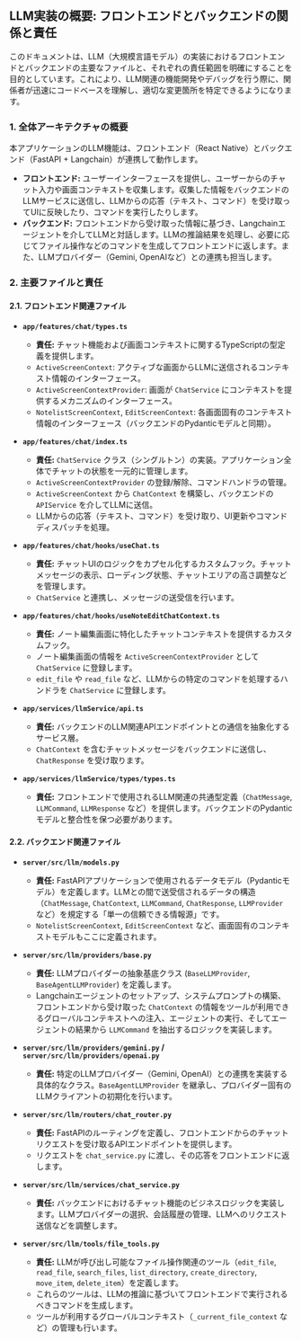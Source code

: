 ## LLM実装の概要: フロントエンドとバックエンドの関係と責任

このドキュメントは、LLM（大規模言語モデル）の実装におけるフロントエンドとバックエンドの主要なファイルと、それぞれの責任範囲を明確にすることを目的としています。これにより、LLM関連の機能開発やデバッグを行う際に、関係者が迅速にコードベースを理解し、適切な変更箇所を特定できるようになります。

### 1. 全体アーキテクチャの概要

本アプリケーションのLLM機能は、フロントエンド（React Native）とバックエンド（FastAPI + Langchain）が連携して動作します。

*   **フロントエンド:** ユーザーインターフェースを提供し、ユーザーからのチャット入力や画面コンテキストを収集します。収集した情報をバックエンドのLLMサービスに送信し、LLMからの応答（テキスト、コマンド）を受け取ってUIに反映したり、コマンドを実行したりします。
*   **バックエンド:** フロントエンドから受け取った情報に基づき、Langchainエージェントを介してLLMと対話します。LLMの推論結果を処理し、必要に応じてファイル操作などのコマンドを生成してフロントエンドに返します。また、LLMプロバイダー（Gemini, OpenAIなど）との連携も担当します。

### 2. 主要ファイルと責任

#### 2.1. フロントエンド関連ファイル

*   **`app/features/chat/types.ts`**
    *   **責任:** チャット機能および画面コンテキストに関するTypeScriptの型定義を提供します。
    *   `ActiveScreenContext`: アクティブな画面からLLMに送信されるコンテキスト情報のインターフェース。
    *   `ActiveScreenContextProvider`: 画面が `ChatService` にコンテキストを提供するメカニズムのインターフェース。
    *   `NotelistScreenContext`, `EditScreenContext`: 各画面固有のコンテキスト情報のインターフェース（バックエンドのPydanticモデルと同期）。

*   **`app/features/chat/index.ts`**
    *   **責任:** `ChatService` クラス（シングルトン）の実装。アプリケーション全体でチャットの状態を一元的に管理します。
    *   `ActiveScreenContextProvider` の登録/解除、コマンドハンドラの管理。
    *   `ActiveScreenContext` から `ChatContext` を構築し、バックエンドの `APIService` を介してLLMに送信。
    *   LLMからの応答（テキスト、コマンド）を受け取り、UI更新やコマンドディスパッチを処理。

*   **`app/features/chat/hooks/useChat.ts`**
    *   **責任:** チャットUIのロジックをカプセル化するカスタムフック。チャットメッセージの表示、ローディング状態、チャットエリアの高さ調整などを管理します。
    *   `ChatService` と連携し、メッセージの送受信を行います。

*   **`app/features/chat/hooks/useNoteEditChatContext.ts`**
    *   **責任:** ノート編集画面に特化したチャットコンテキストを提供するカスタムフック。
    *   ノート編集画面の情報を `ActiveScreenContextProvider` として `ChatService` に登録します。
    *   `edit_file` や `read_file` など、LLMからの特定のコマンドを処理するハンドラを `ChatService` に登録します。

*   **`app/services/llmService/api.ts`**
    *   **責任:** バックエンドのLLM関連APIエンドポイントとの通信を抽象化するサービス層。
    *   `ChatContext` を含むチャットメッセージをバックエンドに送信し、`ChatResponse` を受け取ります。

*   **`app/services/llmService/types/types.ts`**
    *   **責任:** フロントエンドで使用されるLLM関連の共通型定義（`ChatMessage`, `LLMCommand`, `LLMResponse` など）を提供します。バックエンドのPydanticモデルと整合性を保つ必要があります。

#### 2.2. バックエンド関連ファイル

*   **`server/src/llm/models.py`**
    *   **責任:** FastAPIアプリケーションで使用されるデータモデル（Pydanticモデル）を定義します。LLMとの間で送受信されるデータの構造（`ChatMessage`, `ChatContext`, `LLMCommand`, `ChatResponse`, `LLMProvider` など）を規定する「単一の信頼できる情報源」です。
    *   `NotelistScreenContext`, `EditScreenContext` など、画面固有のコンテキストモデルもここに定義されます。

*   **`server/src/llm/providers/base.py`**
    *   **責任:** LLMプロバイダーの抽象基底クラス (`BaseLLMProvider`, `BaseAgentLLMProvider`) を定義します。
    *   Langchainエージェントのセットアップ、システムプロンプトの構築、フロントエンドから受け取った `ChatContext` の情報をツールが利用できるグローバルコンテキストへの注入、エージェントの実行、そしてエージェントの結果から `LLMCommand` を抽出するロジックを実装します。

*   **`server/src/llm/providers/gemini.py` / `server/src/llm/providers/openai.py`**
    *   **責任:** 特定のLLMプロバイダー（Gemini, OpenAI）との連携を実装する具体的なクラス。`BaseAgentLLMProvider` を継承し、プロバイダー固有のLLMクライアントの初期化を行います。

*   **`server/src/llm/routers/chat_router.py`**
    *   **責任:** FastAPIのルーティングを定義し、フロントエンドからのチャットリクエストを受け取るAPIエンドポイントを提供します。
    *   リクエストを `chat_service.py` に渡し、その応答をフロントエンドに返します。

*   **`server/src/llm/services/chat_service.py`**
    *   **責任:** バックエンドにおけるチャット機能のビジネスロジックを実装します。LLMプロバイダーの選択、会話履歴の管理、LLMへのリクエスト送信などを調整します。

*   **`server/src/llm/tools/file_tools.py`**
    *   **責任:** LLMが呼び出し可能なファイル操作関連のツール（`edit_file`, `read_file`, `search_files`, `list_directory`, `create_directory`, `move_item`, `delete_item`）を定義します。
    *   これらのツールは、LLMの推論に基づいてフロントエンドで実行されるべきコマンドを生成します。
    *   ツールが利用するグローバルコンテキスト（`_current_file_context` など）の管理も行います。

